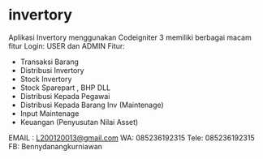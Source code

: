 # invertory
Aplikasi Invertory menggunakan Codeigniter 3
memiliki berbagai macam fitur 
Login: USER dan ADMIN
Fitur:
- Transaksi Barang
- Distribusi Invertory
- Stock Invertory
- Stock Sparepart , BHP DLL
- Distribusi Kepada Pegawai
- Distribusi Kepada Barang Inv (Maintenage)
- Input Maintenage
- Keuangan (Penyusutan Nilai Asset)

EMAIL : L200120013@gmail.com
WA: 085236192315
Tele: 085236192315
FB: Bennydanangkurniawan
